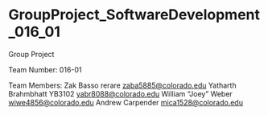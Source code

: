 # GroupProject_SoftwareDevelopment_016_01
Group Project

Team Number: 016-01

Team Members:
Zak Basso rerare zaba5885@colorado.edu
Yatharth Brahmbhatt YB3102 yabr8088@colorado.edu
William “Joey” Weber wiwe4856@colorado.edu 
Andrew Carpender mica1528@colorado.edu
